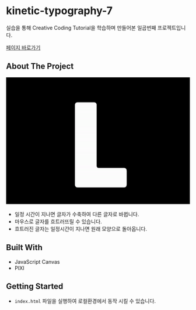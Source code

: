 # kinetic-typography-7
실습을 통해 Creative Coding Tutorial을 학습하며 만들어본 일곱번째 프로젝트입니다.

[페이지 바로가기](https://mooyeon-choi.github.io/kinetic-typography-7/)

## About The Project

[![Example](./images/kinetic-typography-7-example.gif)](https://mooyeon-choi.github.io/kinetic-typography-7/)

* 일정 시간이 지나면 글자가 수축하여 다른 글자로 바뀝니다.
* 마우스로 글자를 흐트러뜨릴 수 있습니다.
* 흐트러진 글자는 일정시간이 지나면 원래 모양으로 돌아옵니다.

## Built With

* JavaScript Canvas
* PIXI

## Getting Started

* `index.html` 파일을 실행하여 로컬환경에서 동작 시킬 수 있습니다.
